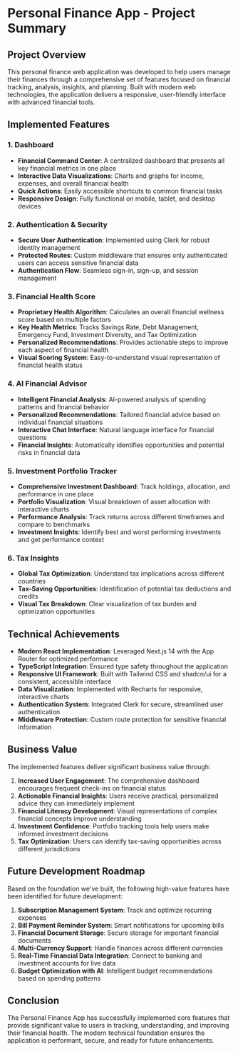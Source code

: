 # Personal Finance App - Project Summary

## Project Overview

This personal finance web application was developed to help users manage their finances through a comprehensive set of features focused on financial tracking, analysis, insights, and planning. Built with modern web technologies, the application delivers a responsive, user-friendly interface with advanced financial tools.

## Implemented Features

### 1. Dashboard
- **Financial Command Center**: A centralized dashboard that presents all key financial metrics in one place
- **Interactive Data Visualizations**: Charts and graphs for income, expenses, and overall financial health
- **Quick Actions**: Easily accessible shortcuts to common financial tasks
- **Responsive Design**: Fully functional on mobile, tablet, and desktop devices

### 2. Authentication & Security
- **Secure User Authentication**: Implemented using Clerk for robust identity management
- **Protected Routes**: Custom middleware that ensures only authenticated users can access sensitive financial data
- **Authentication Flow**: Seamless sign-in, sign-up, and session management

### 3. Financial Health Score
- **Proprietary Health Algorithm**: Calculates an overall financial wellness score based on multiple factors
- **Key Health Metrics**: Tracks Savings Rate, Debt Management, Emergency Fund, Investment Diversity, and Tax Optimization
- **Personalized Recommendations**: Provides actionable steps to improve each aspect of financial health
- **Visual Scoring System**: Easy-to-understand visual representation of financial health status

### 4. AI Financial Advisor
- **Intelligent Financial Analysis**: AI-powered analysis of spending patterns and financial behavior
- **Personalized Recommendations**: Tailored financial advice based on individual financial situations
- **Interactive Chat Interface**: Natural language interface for financial questions
- **Financial Insights**: Automatically identifies opportunities and potential risks in financial data

### 5. Investment Portfolio Tracker
- **Comprehensive Investment Dashboard**: Track holdings, allocation, and performance in one place
- **Portfolio Visualization**: Visual breakdown of asset allocation with interactive charts
- **Performance Analysis**: Track returns across different timeframes and compare to benchmarks
- **Investment Insights**: Identify best and worst performing investments and get performance context

### 6. Tax Insights
- **Global Tax Optimization**: Understand tax implications across different countries
- **Tax-Saving Opportunities**: Identification of potential tax deductions and credits
- **Visual Tax Breakdown**: Clear visualization of tax burden and optimization opportunities

## Technical Achievements

- **Modern React Implementation**: Leveraged Next.js 14 with the App Router for optimized performance
- **TypeScript Integration**: Ensured type safety throughout the application
- **Responsive UI Framework**: Built with Tailwind CSS and shadcn/ui for a consistent, accessible interface
- **Data Visualization**: Implemented with Recharts for responsive, interactive charts
- **Authentication System**: Integrated Clerk for secure, streamlined user authentication
- **Middleware Protection**: Custom route protection for sensitive financial information

## Business Value

The implemented features deliver significant business value through:

1. **Increased User Engagement**: The comprehensive dashboard encourages frequent check-ins on financial status
2. **Actionable Financial Insights**: Users receive practical, personalized advice they can immediately implement
3. **Financial Literacy Development**: Visual representations of complex financial concepts improve understanding
4. **Investment Confidence**: Portfolio tracking tools help users make informed investment decisions
5. **Tax Optimization**: Users can identify tax-saving opportunities across different jurisdictions

## Future Development Roadmap

Based on the foundation we've built, the following high-value features have been identified for future development:

1. **Subscription Management System**: Track and optimize recurring expenses
2. **Bill Payment Reminder System**: Smart notifications for upcoming bills
3. **Financial Document Storage**: Secure storage for important financial documents
4. **Multi-Currency Support**: Handle finances across different currencies
5. **Real-Time Financial Data Integration**: Connect to banking and investment accounts for live data
6. **Budget Optimization with AI**: Intelligent budget recommendations based on spending patterns

## Conclusion

The Personal Finance App has successfully implemented core features that provide significant value to users in tracking, understanding, and improving their financial health. The modern technical foundation ensures the application is performant, secure, and ready for future enhancements. 